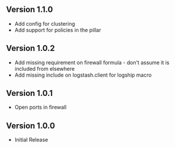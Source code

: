 ## Version 1.1.0

* Add config for clustering
* Add support for policies in the pillar

## Version 1.0.2

* Add missing requirement on firewall formula - don't assume it is included from elsewhere
* Add missing include on logstash.client for logship macro

## Version 1.0.1

* Open ports in firewall

## Version 1.0.0

* Initial Release
